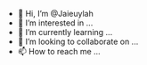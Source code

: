 - 👋 Hi, I’m @Jaieuylah
- 👀 I’m interested in ...
- 🌱 I’m currently learning ...
- 💞️ I’m looking to collaborate on ...
- 📫 How to reach me ...

<!---
Jaieuylah/Jaieuylah is a ✨ special ✨ repository because its `README.md` (this file) appears on your GitHub profile.
You can click the Preview link to take a look at your changes.
--->
